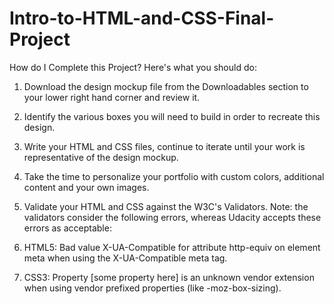 # Intro-to-HTML-and-CSS-Final-Project

How do I Complete this Project?
Here's what you should do:

1. Download the design mockup file from the Downloadables section to your lower right hand corner and review it.

2. Identify the various boxes you will need to build in order to recreate this design.

3. Write your HTML and CSS files, continue to iterate until your work is representative of the design mockup.

4. Take the time to personalize your portfolio with custom colors, additional content and your own images.

5. Validate your HTML and CSS against the W3C's Validators. Note: the validators consider the following errors, whereas Udacity accepts these errors as acceptable:

6. HTML5: Bad value X-UA-Compatible for attribute http-equiv on element meta when using the X-UA-Compatible meta tag.

7. CSS3: Property [some property here] is an unknown vendor extension when using vendor prefixed properties (like -moz-box-sizing).

